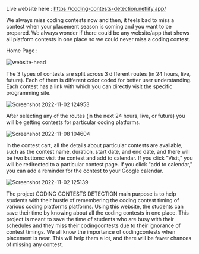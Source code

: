 Live website here : https://coding-contests-detection.netlify.app/

We always miss coding contests now and then, it feels bad to miss a contest when your placement season is coming and you want to be prepared. We always wonder if there could be any website/app that shows all platform contests in one place so we could never miss a coding contest. 

Home Page :

![website-head](https://user-images.githubusercontent.com/90816173/200480717-6bb1e3cf-56d0-4695-9123-56a2fd0fab3c.png)

The 3 types of contests are split across 3 different routes (in 24 hours, live, future). Each of them is different color coded for better user understanding. Each contest has a link with which you can directly visit the specific programming site. 

![Screenshot 2022-11-02 124953](https://user-images.githubusercontent.com/90816173/200480881-ac14369d-ff09-443c-9cf1-8ce5daa73479.png)

After selecting any of the routes (in the next 24 hours, live, or future) you will be getting contests for particular coding platforms.

![Screenshot 2022-11-08 104604](https://user-images.githubusercontent.com/90816173/200481015-570beee3-0a1c-47ed-99a9-691b9913f64b.png)

In the contest cart, all the details about particular contests are available, such as the contest name, duration, start date, and end date, and there will be two buttons: visit the contest and add to calendar. If you click "Visit," you will be redirected to a particular contest page. If you click "add to calendar," you can add a reminder for the contest to your Google calendar.

![Screenshot 2022-11-02 125139](https://user-images.githubusercontent.com/90816173/200481986-ffcda483-bdc6-4f3c-abf1-2876dabdab8e.png)

The project CODING CONTESTS DETECTION main purpose is to help students with their hustle of remembering the coding contest timing of various coding platforms platforms. Using this website, the students can save their time by knowing about all the coding contests in one place. This project is meant to save the time of students who are busy with their schedules and they miss their codingcontests due to their ignorance of contest timings. We all know the importance of codingcontests when placement is near. This will help them a lot, and there will be fewer chances of missing any contest.
